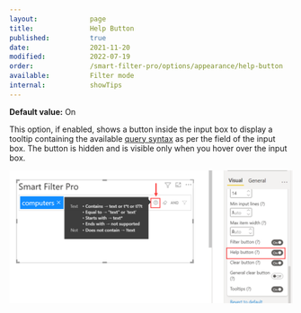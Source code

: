 ```yaml
---
layout:             page
title:              Help Button
published:          true
date:               2021-11-20
modified:           2022-07-19
order:              /smart-filter-pro/options/appearance/help-button
available:          Filter mode
internal:           showTips
---
```


**Default value:** On

This option, if enabled, shows a button inside the input box to display a tooltip containing the available [query syntax](../../features/filter.md#how-to-search) as per the field of the input box. The button is hidden and is visible only when you hover over the input box.  

<img src="images/appearance-help-button.png" width="550">   